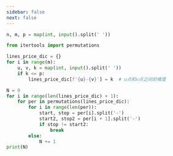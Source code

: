 ```yaml
---
sidebar: false
next: false
---
```

<BlogInfo/>






```python
n, m, p = map(int, input().split(' '))

from itertools import permutations

lines_price_dic = {}
for i in range(m):
    u, v, k = map(int, input().split(' '))
    if k <= p:
        lines_price_dic[f'{u}-{v}'] = k  # u点和v点之间的难度

N = 0
for i in range(len(lines_price_dic) + 1):
    for per in permutations(lines_price_dic):
        for i in range(len(per)):
            start, stop = per[i].split('-')
            start2, stop2 = per[i + 1].split('-')
            if stop != start2:
                break
        else:
            N += 1
print(N)

```






<ActionBox />
        
<style>#top-box {margin-top:0.5rem!important;}</style>